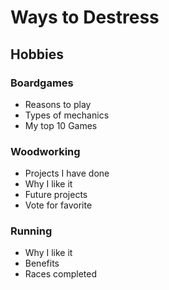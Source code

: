 # Ways to Destress

## Hobbies

### Boardgames

* Reasons to play
* Types of mechanics
* My top 10 Games

### Woodworking

* Projects I have done
* Why I like it
* Future projects
* Vote for favorite

### Running

* Why I like it
* Benefits
* Races completed
